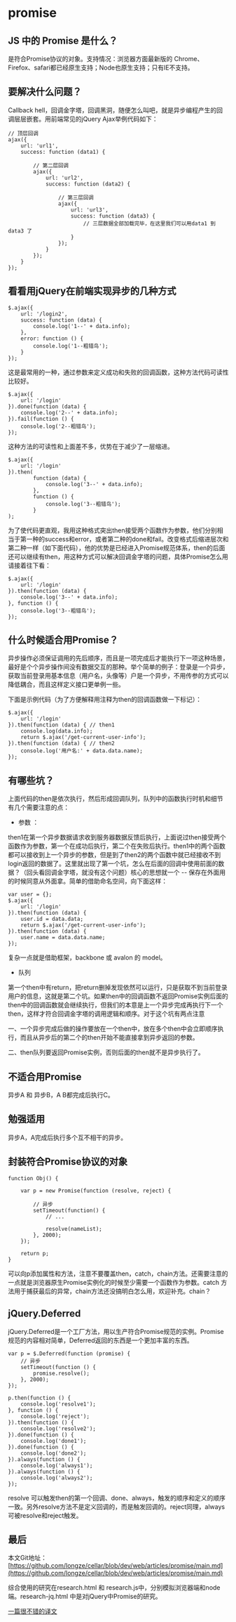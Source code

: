 # promise

## JS 中的 Promise 是什么？

是符合Promise协议的对象。支持情况：浏览器方面最新版的 Chrome、Firefox、safari都已经原生支持；Node也原生支持；只有IE不支持。

## 要解决什么问题？ 

Callback hell，回调金字塔，回调黑洞，随便怎么叫吧，就是异步编程产生的回调层层嵌套。用前端常见的jQuery Ajax举例代码如下：

    // 顶层回调
    ajax({
        url: 'url1',
        success: function (data1) {
        
            // 第二层回调
            ajax({
                url: 'url2',
                success: function (data2) {
                
                    // 第三层回调
                    ajax({
                        url: 'url3',
                        success: function (data3) {
                            // 三层数据全部加载完毕，在这里我们可以用data1 到 data3 了
                        }
                    });
                }
            });
        }
    });

## 看看用jQuery在前端实现异步的几种方式

    $.ajax({
        url: '/login2',
        success: function (data) {
            console.log('1--' + data.info);
        },
        error: function () {
            console.log('1--粗错鸟');
        }
    });
    
这是最常用的一种，通过参数来定义成功和失败的回调函数，这种方法代码可读性比较好。

    $.ajax({
        url: '/login'
    }).done(function (data) {
        console.log('2--' + data.info);
    }).fail(function () {
        console.log('2--粗错鸟');
    });

这种方法的可读性和上面差不多，优势在于减少了一层缩进。

    $.ajax({
        url: '/login'
    }).then(
            function (data) {
                console.log('3--' + data.info);
            },
            function () {
                console.log('3--粗错鸟');
            }
    );
    
为了使代码更直观，我用这种格式突出then接受两个函数作为参数，他们分别相当于第一种的success和error，或者第二种的done和fail。改变格式后缩进层次和第二种一样（如下面代码），他的优势是已经进入Promise规范体系，then的后面还可以继续有then，用这种方式可以解决回调金字塔的问题，具体Promise怎么用请接着往下看：

    $.ajax({
        url: '/login'
    }).then(function (data) {
        console.log('3--' + data.info);
    }, function () {
        console.log('3--粗错鸟');
    });
    
## 什么时候适合用Promise？

异步操作必须保证调用的先后顺序，而且是一项完成后才能执行下一项这种场景，最好是个个异步操作间没有数据交互的那种。举个简单的例子：登录是一个异步，获取当前登录用基本信息（用户名，头像等）户是一个异步，不用传参的方式可以降低耦合，而且这样定义接口更单例一些。

下面是示例代码（为了方便解释用注释为then的回调函数做一下标记）：

    $.ajax({
        url: '/login'
    }).then(function (data) { // then1
        console.log(data.info);
        return $.ajax('/get-current-user-info');
    }).then(function (data) { // then2
        console.log('用户名:' + data.data.name);
    });

## 有哪些坑？

上面代码的then是依次执行，然后形成回调队列，队列中的函数执行时机和细节有几个需要注意的点：

 - 参数 ：

then1在第一个异步数据请求收到服务器数据反馈后执行，上面说过then接受两个函数作为参数，第一个在成功后执行，第二个在失败后执行。then1中的两个函数都可以接收到上一个异步的参数，但是到了then2的两个函数中就已经接收不到login返回的数据了。这里就出现了第一个坑，怎么在后面的回调中使用前面的数据？（回头看回调金字塔，就没有这个问题）核心的思想就一个 -- 保存在外面用的时候同意从外面拿。简单的借助命名空间，向下面这样：

    var user = {};
    $.ajax({
        url: '/login'
    }).then(function (data) {
        user.id = data.data;
        return $.ajax('/get-current-user-info');
    }).then(function (data) {
        user.name = data.data.name;
    });

复杂一点就是借助框架，backbone 或 avalon 的 model。

 - 队列
 
第一个then中有return，把return删掉发现依然可以运行，只是获取不到当前登录用户的信息，这就是第二个坑。如果then中的回调函数不返回Promise实例后面的then中的回调函数就会继续执行，但我们的本意是上一个异步完成再执行下一个then，这样才符合回调金字塔的调用逻辑和顺序。对于这个坑有两点注意

一、一个异步完成后做的操作要放在一个then中，放在多个then中会立即顺序执行，而且从异步后的第二个的then开始不能直接拿到异步返回的参数。

二、then队列要返回Promise实例，否则后面的then就不是异步执行了。

## 不适合用Promise

异步A 和 异步B，A B都完成后执行C。

## 勉强适用

异步A，A完成后执行多个互不相干的异步。

## 封装符合Promise协议的对象

    function Obj() {
    
        var p = new Promise(function (resolve, reject) {
            
            // 异步
            setTimeout(function() {
                // ...

                resolve(nameList);
            }, 2000);
        });

        return p;
    }

可以向p添加属性和方法，注意不要覆盖then，catch，chain方法。还需要注意的一点就是浏览器原生Promise实例化的时候至少需要一个函数作为参数。catch 方法用于捕获最后的异常，chain方法还没搞明白怎么用，欢迎补充。chain？

## jQuery.Deferred

jQuery.Deferred是一个工厂方法，用以生产符合Promise规范的实例。Promise规范的内容相对简单，Deferred返回的东西是一个更加丰富的东西。

    var p = $.Deferred(function (promise) {
        // 异步
        setTimeout(function () {
            promise.resolve();
        }, 2000);
    });
    
    p.then(function () {
        console.log('resolve1');
    }, function () {
        console.log('reject');
    }).then(function () {
        console.log('resolve2');
    }).done(function () {
        console.log('done1');
    }).done(function () {
        console.log('done2');
    }).always(function () {
        console.log('always1');
    }).always(function () {
        console.log('always2');
    });

resolve 可以触发then的第一个回调、done、always，触发的顺序和定义的顺序一致。另外resolve方法不是定义回调的，而是触发回调的。reject同理，always可被resolve和reject触发。

## 最后

本文Git地址：[https://github.com/longze/cellar/blob/dev/web/articles/promise/main.md](https://github.com/longze/cellar/blob/dev/web/articles/promise/main.md)

综合使用的研究在research.html 和 research.js中，分别模拟浏览器端和node端。research-jq.html 中是对jQuery中Promise的研究。

[一篇很不错的译文](http://fex.baidu.com/blog/2015/07/we-have-a-problem-with-promises/)